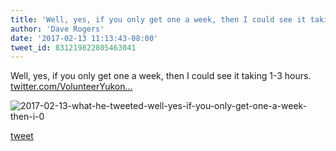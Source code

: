 ```yaml
---
title: 'Well, yes, if you only get one a week, then I could see it taking 1-3 hours.  '
author: 'Dave Rogers'
date: '2017-02-13 11:13:43-08:00'
tweet_id: 831219822805463041
---
```

Well, yes, if you only get one a week, then I could see it taking 1-3 hours. [twitter.com/VolunteerYukon…](https://twitter.com/VolunteerYukon/status/831215344320552960)

![2017-02-13-what-he-tweeted-well-yes-if-you-only-get-one-a-week-then-i-0](/heap/2017-02-13-what-he-tweeted-well-yes-if-you-only-get-one-a-week-then-i-0.jpg)

[tweet](https://twitter.com/yukondude/status/831219822805463041)